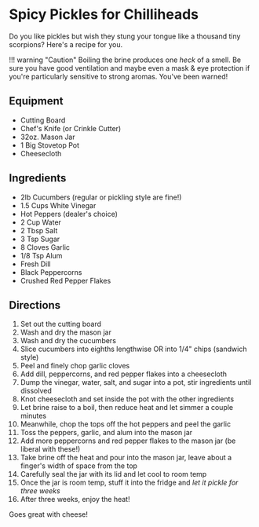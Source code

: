 # Spicy Pickles for Chilliheads  
  
Do you like pickles but wish they stung your tongue like a thousand tiny scorpions? Here's a recipe for you.  
  
!!! warning "Caution"
    Boiling the brine produces one _heck_ of a smell.  Be sure you have good ventilation and maybe even a mask & eye protection if you're particularly sensitive to strong aromas.  You've been warned!

## Equipment  
  
- Cutting Board
- Chef's Knife (or Crinkle Cutter)
- 32oz. Mason Jar
- 1 Big Stovetop Pot
- Cheesecloth  
  
## Ingredients  
  
- 2lb Cucumbers (regular or pickling style are fine!)
- 1.5 Cups White Vinegar
- Hot Peppers (dealer's choice)
- 2 Cup Water
- 2 Tbsp Salt
- 3 Tsp Sugar
- 8 Cloves Garlic
- 1/8 Tsp Alum
- Fresh Dill
- Black Peppercorns
- Crushed Red Pepper Flakes  
  
## Directions  
  
1. Set out the cutting board
1. Wash and dry the mason jar
1. Wash and dry the cucumbers
1. Slice cucumbers into eighths lengthwise OR into 1/4" chips (sandwich style)
1. Peel and finely chop garlic cloves
1. Add dill, peppercorns, and red pepper flakes into a cheesecloth
1. Dump the vinegar, water, salt, and sugar into a pot, stir ingredients until dissolved
1. Knot cheesecloth and set inside the pot with the other ingredients
1. Let brine raise to a boil, then reduce heat and let simmer a couple minutes
1. Meanwhile, chop the tops off the hot peppers and peel the garlic
1. Toss the peppers, garlic, and alum into the mason jar
1. Add more peppercorns and red pepper flakes to the mason jar (be liberal with these!)
1. Take brine off the heat and pour into the mason jar, leave about a finger's width of space from the top
1. Carefully seal the jar with its lid and let cool to room temp
1. Once the jar is room temp, stuff it into the fridge and _let it pickle for three weeks_
1. After three weeks, enjoy the heat!  
  
Goes great with cheese!
